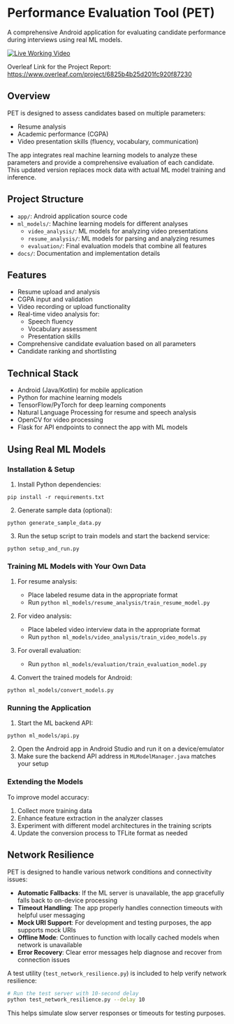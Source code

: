 # Performance Evaluation Tool (PET)

A comprehensive Android application for evaluating candidate performance during interviews using real ML models.

[![Live Working Video](https://github.com/user-attachments/assets/09092d3f-1bd5-4546-b01d-cd11a43e8c0d)](https://drive.google.com/file/d/1eESGZxJdFsGBpvGeFb1Z2jRJT-B3355i/view?usp=drive_link)

Overleaf Link for the Project Report: https://www.overleaf.com/project/6825b4b25d201fc920f87230
## Overview

PET is designed to assess candidates based on multiple parameters:

-   Resume analysis
-   Academic performance (CGPA)
-   Video presentation skills (fluency, vocabulary, communication)

The app integrates real machine learning models to analyze these parameters and provide a comprehensive evaluation of each candidate. This updated version replaces mock data with actual ML model training and inference.

## Project Structure

-   `app/`: Android application source code
-   `ml_models/`: Machine learning models for different analyses
    -   `video_analysis/`: ML models for analyzing video presentations
    -   `resume_analysis/`: ML models for parsing and analyzing resumes
    -   `evaluation/`: Final evaluation models that combine all features
-   `docs/`: Documentation and implementation details

## Features

-   Resume upload and analysis
-   CGPA input and validation
-   Video recording or upload functionality
-   Real-time video analysis for:
    -   Speech fluency
    -   Vocabulary assessment
    -   Presentation skills
-   Comprehensive candidate evaluation based on all parameters
-   Candidate ranking and shortlisting

## Technical Stack

-   Android (Java/Kotlin) for mobile application
-   Python for machine learning models
-   TensorFlow/PyTorch for deep learning components
-   Natural Language Processing for resume and speech analysis
-   OpenCV for video processing
-   Flask for API endpoints to connect the app with ML models

## Using Real ML Models

### Installation & Setup

1. Install Python dependencies:

```
pip install -r requirements.txt
```

2. Generate sample data (optional):

```
python generate_sample_data.py
```

3. Run the setup script to train models and start the backend service:

```
python setup_and_run.py
```

### Training ML Models with Your Own Data

1. For resume analysis:

    - Place labeled resume data in the appropriate format
    - Run `python ml_models/resume_analysis/train_resume_model.py`

2. For video analysis:

    - Place labeled video interview data in the appropriate format
    - Run `python ml_models/video_analysis/train_video_models.py`

3. For overall evaluation:

    - Run `python ml_models/evaluation/train_evaluation_model.py`

4. Convert the trained models for Android:

```
python ml_models/convert_models.py
```

### Running the Application

1. Start the ML backend API:

```
python ml_models/api.py
```

2. Open the Android app in Android Studio and run it on a device/emulator
3. Make sure the backend API address in `MLModelManager.java` matches your setup

### Extending the Models

To improve model accuracy:

1. Collect more training data
2. Enhance feature extraction in the analyzer classes
3. Experiment with different model architectures in the training scripts
4. Update the conversion process to TFLite format as needed

## Network Resilience

PET is designed to handle various network conditions and connectivity issues:

-   **Automatic Fallbacks**: If the ML server is unavailable, the app gracefully falls back to on-device processing
-   **Timeout Handling**: The app properly handles connection timeouts with helpful user messaging
-   **Mock URI Support**: For development and testing purposes, the app supports mock URIs
-   **Offline Mode**: Continues to function with locally cached models when network is unavailable
-   **Error Recovery**: Clear error messages help diagnose and recover from connection issues

A test utility (`test_network_resilience.py`) is included to help verify network resilience:

```bash
# Run the test server with 10-second delay
python test_network_resilience.py --delay 10
```

This helps simulate slow server responses or timeouts for testing purposes.
